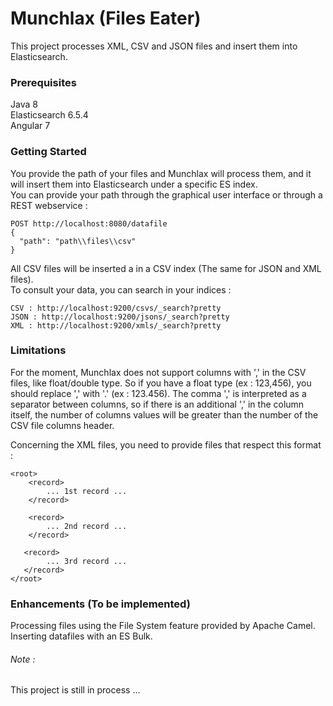 # Munchlax (Files Eater)

This project processes XML, CSV and JSON files and insert them into Elasticsearch.

### Prerequisites

 Java 8 <br/>
 Elasticsearch 6.5.4 <br/>
 Angular 7 <br/>

### Getting Started

You provide the path of your files and Munchlax will process them, and it will insert them into Elasticsearch under a specific ES index. <br/>
You can provide your path through the graphical user interface or through a REST webservice :
```
POST http://localhost:8080/datafile
{
  "path": "path\\files\\csv"
}
```
All CSV files will be inserted a in a CSV index (The same for JSON and XML files).<br/>
To consult your data, you can search in your indices :
```
CSV : http://localhost:9200/csvs/_search?pretty
JSON : http://localhost:9200/jsons/_search?pretty
XML : http://localhost:9200/xmls/_search?pretty
```

### Limitations

For the moment, Munchlax does not support columns with ',' in the CSV files, like float/double type. So if you have a float type (ex : 123,456), you should replace ',' with '.' (ex : 123.456). The comma ',' is interpreted as a separator between columns, so if there is an additional ',' in the column itself, the number of columns values will be greater than the number of the CSV file columns header.<br/>

Concerning the XML files, you need to provide files that respect this format :

```
<root>
    <record>
        ... 1st record ...
    </record>

    <record>
        ... 2nd record ...
    </record>

   <record>
        ... 3rd record ...
   </record>
</root>
```
### Enhancements (To be implemented)

Processing files using the File System feature provided by Apache Camel.<br/>
Inserting datafiles with an ES Bulk.

###### Note :
This project is still in process ...